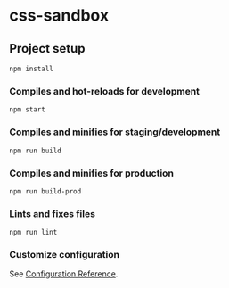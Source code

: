 # css-sandbox

## Project setup
```
npm install
```

### Compiles and hot-reloads for development
```
npm start
```

### Compiles and minifies for staging/development
```
npm run build
```

### Compiles and minifies for production
```
npm run build-prod
```

### Lints and fixes files
```
npm run lint
```

### Customize configuration
See [Configuration Reference](https://cli.vuejs.org/config/).

